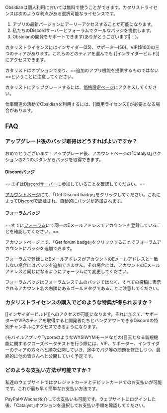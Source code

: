 Obsidianは個人利用においては無料で使うことができます。カタリストライセンスは次のような利点がある選択可能なライセンスです。

1. アプリの最新バージョンにアーリーアクセスすることが可能になります。
2. 私たちのDiscordサーバーとフォーラムでクールなバッジを提供します。
3. Obsidianの開発をサポートできます(ありがとうございます💜！)。

カタリストライセンスにはインサイダー($25)、サポーター($50)、VIP($100)の三つのティアがあります。これらのどのティアを選んでも [[インサイダービルド]]にアクセスできます。

カタリストはオプションであり、==追加のアプリ機能を提供するものではない==ということに注意してください。

カタリストにアップグレードするには、[価格設定ページ](https://obsidian.md/pricing)にアクセスしてください。

仕事関連の活動でObsidianを利用するには、[[商用ライセンス]]が必要となる場合があります。

## FAQ

### アップグレード後のバッジ取得はどうすればよいですか？

おめでとうございます！アップグレード後、アカウントページの｢Catalyst｣セクションの2つのボタンからバッジを取得できます。

#### Discordバッジ

==まずは[Discordサーバー](https://discord.gg/veuWUTm)に参加していることを確認してください。==


[アカウントページ](https://obsidian.md/account)にて、｢Get Discord badge｣をクリックしてください。これによってDiscordで認証され、自動的にバッジが追加されます。

#### フォーラムバッジ

==すでに[フォーラム](https://forum.obsidian.md)にて同一のEメールアドレスでアカウントを登録していることを確認してください。==

アカウントページ上で、｢Get forum badge｣をクリックすることでフォーラムアカウントにバッジを追加できます。

フォーラムで登録したEメールアドレスがアカウントのEメールアドレスと一致しない場合にはバッジを追加できません。その場合には、アカウントのEメールアドレスと同じになるようにフォーラムにて変更してください。

フォーラムバッジはフォーラムシステムのバッジではなく、すべての投稿に表示されるアカウント名の右隣にあるゴールドタグであることに注意してください。

### カタリストライセンスの購入でどのような特典が得られますか？

[[インサイダービルド]]へのアクセスが可能になります。それに加えて、サポーターやVIPのティアを取得すると開発者たちとハングアウトできるDiscordの特別チャンネルにアクセスできるようになります。

(モバイルアプリやTyporaのようなWYSIWYMモードなどの)目玉となる新規機能に関するクローズベータテストを行う際には、VIP、サポーター、インサイダーのティアの方々へと順次公開していき、途中でバグ等の問題を修正しつつ、最終的に他の皆さんへと公開していく予定です。

### どのような支払い方法が可能ですか？

私達のウェブサイトではクレジットカードとデビットカードでのお支払いが可能です。これが最も早く簡単なお支払い方法です。

PayPalやWechatを介しての支払いも可能です。ウェブサイトにログインした後、｢Catalyst｣オプションを選択してお支払い手順を確認してください。